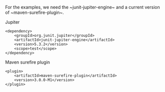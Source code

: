 For the examples, we need the ~junit-jupiter-engine~ and a current version of ~maven-surefire-plugin~.

Jupiter

~~~
<dependency>
    <groupId>org.junit.jupiter</groupId>
    <artifactId>junit-jupiter-engine</artifactId>
    <version>5.3.2</version>
    <scope>test</scope>
</dependency>
~~~

Maven surefire plugin

~~~
<plugin>
    <artifactId>maven-surefire-plugin</artifactId>
    <version>3.0.0-M1</version>
</plugin>
~~~
